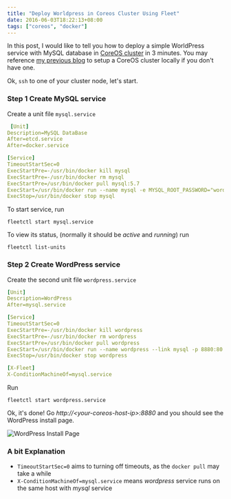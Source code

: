 ```yaml
---
title: "Deploy Worldpress in Coreos Cluster Using Fleet"
date: 2016-06-03T18:22:13+08:00
tags: ["coreos", "docker"]
---
```


In this post, I would like to tell you how to deploy a simple WorldPress service
with MySQL database in [CoreOS cluster](https://coreos.com/) in 3 minutes.
You may reference [my previous blog](http://wenfeng-gao.github.io/2016/05/30/setup-coreos-cluster-in-virtualbox.html)
 to setup a CoreOS cluster locally if you don't have one.

Ok, `ssh` to one of your cluster node, let's start.

### Step 1 Create MySQL service
 Create a unit file `mysql.service`

```yml
 [Unit]
Description=MySQL DataBase
After=etcd.service
After=docker.service

[Service]
TimeoutStartSec=0
ExecStartPre=-/usr/bin/docker kill mysql
ExecStartPre=-/usr/bin/docker rm mysql
ExecStartPre=/usr/bin/docker pull mysql:5.7
ExecStart=/usr/bin/docker run --name mysql -e MYSQL_ROOT_PASSWORD="wordpress" -e MYSQL_DATABASE="wordpress" -e MYSQL_USER="wordpress" -e MYSQL_PASSWORD="wordpress" mysql:5.7
ExecStop=/usr/bin/docker stop mysql
```

To start service, run

    fleetctl start mysql.service

To view its status, (normally it should be *active* and *running*) run

    fleetctl list-units


### Step 2 Create WordPress service
Create the second unit file `wordpress.service`

```yml
[Unit]
Description=WordPress
After=mysql.service

[Service]
TimeoutStartSec=0
ExecStartPre=-/usr/bin/docker kill wordpress
ExecStartPre=-/usr/bin/docker rm wordpress
ExecStartPre=/usr/bin/docker pull wordpress
ExecStart=/usr/bin/docker run --name wordpress --link mysql -p 8880:80 -e WORDPRESS_DB_PASSWORD=wordpress -e WORDPRESS_DB_NAME=wordpress -e WORDPRESS_DB_USER=wordpress wordpress
ExecStop=/usr/bin/docker stop wordpress

[X-Fleet]
X-ConditionMachineOf=mysql.service
```

Run

    fleetctl start wordpress.service

Ok, it's done! Go *http://\<your-coreos-host-ip>:8880* and you should see the
WordPress install page.

![WordPress Install Page](http://pn9ta8hbk.bkt.clouddn.com/wordpress.PNG)

### A bit Explanation
- `TimeoutStartSec=0` aims to turning off timeouts, as the `docker pull` may take
a while
- `X-ConditionMachineOf=mysql.service` means *wordpress* service runs on the
same host with *mysql* service

